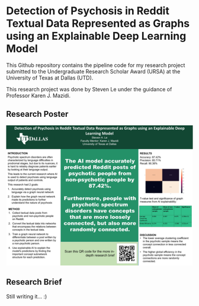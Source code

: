 # Detection of Psychosis in Reddit Textual Data Represented as Graphs using an Explainable Deep Learning Model​

This Github repository contains the pipeline code for my research project submitted to the Undergraduate Research Scholar Award (URSA) at the University of Texas at Dallas (UTD).

This research project was done by Steven Le under the guidance of Professor Karen J. Mazidi.

## Research Poster

![Research Poster for URSA](img/poster.jpg "URSA Research Poster")

## Research Brief

Still writing it... :)